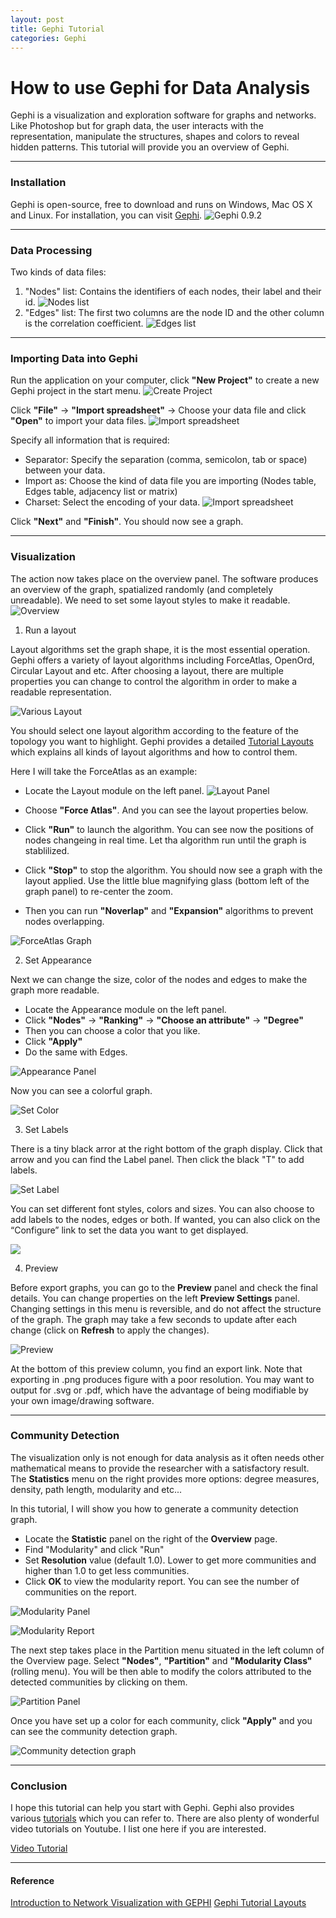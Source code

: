 ```yaml
---
layout: post
title: Gephi Tutorial  
categories: Gephi
---
```


# How to use Gephi for Data Analysis

Gephi is a visualization and exploration software for graphs and networks. Like Photoshop but for graph data, the user interacts with the representation, manipulate the structures, shapes and colors to reveal hidden patterns. This tutorial will provide you an overview of Gephi.
***

### Installation
Gephi is open-source, free to download and runs on Windows, Mac OS X and Linux. For installation, you can visit [Gephi](https://gephi.org/).
![Gephi 0.9.2](/static/img/1.png)
***

### Data Processing 
Two kinds of data files:
1. "Nodes" list: Contains the identifiers of each nodes, their label and their id. 
![Nodes list](https://github.com/Racheal7/RachelWang.github.io/blob/master/static/img/2.png)
2. "Edges" list: The first two columns are the node ID and the other column is the correlation coefficient.
![Edges list](https://github.com/Racheal7/RachelWang.github.io/blob/master/static/img/3.png)
***

### Importing Data into Gephi
Run the application on your computer, click **"New Project"** to create a new Gephi project in the start menu.
![Create Project](https://github.com/Racheal7/RachelWang.github.io/blob/master/static/img/create_project.png)

Click **"File"** -> **"Import spreadsheet"** -> Choose your data file and click **"Open"** to import your data files.
![Import spreadsheet](https://github.com/Racheal7/RachelWang.github.io/blob/master/static/img/file.png)

Specify all information that is required:
+ Separator: Specify the separation (comma, semicolon, tab or space) between your data. 
+ Import as: Choose the kind of data file you are importing (Nodes table, Edges table, adjacency list or matrix)
+ Charset: Select the encoding of your data.
![Import spreadsheet](https://github.com/Racheal7/RachelWang.github.io/blob/master/static/img/spreadsheet.png)

Click **"Next"** and **"Finish"**. You should now see a graph.
***

### Visualization
The action now takes place on the overview panel. The software produces an overview of the graph, spatialized randomly (and completely unreadable). We need to set some layout styles to make it readable.
![Overview](https://github.com/Racheal7/RachelWang.github.io/blob/master/static/img/overview.png)

1. Run a layout

Layout algorithms set the graph shape, it is the most essential operation. Gephi offers a variety of layout algorithms including ForceAtlas, OpenOrd, Circular Layout and etc. After choosing a layout, there are multiple properties you can change to control the algorithm in order to make a readable representation.

![Various Layout](https://github.com/Racheal7/RachelWang.github.io/blob/master/static/img/variouslayout.png)

You should select one layout algorithm according to the feature of the topology you want to highlight. Gephi provides a detailed [Tutorial Layouts](https://gephi.org/tutorials/gephi-tutorial-layouts.pdf) which explains all kinds of layout algorithms and how to control them.

Here I will take the ForceAtlas as an example:

+ Locate the Layout module on the left panel.
![Layout Panel](https://github.com/Racheal7/RachelWang.github.io/blob/master/static/img/layoutpanel.png)

+ Choose **"Force Atlas"**. And you can see the layout properties below.
+ Click **"Run"** to launch the algorithm. You can see now the positions of nodes changeing in real time. Let tha algorithm run until the graph is stablilized.
+ Click **"Stop"** to stop the algorithm. You should now see a graph with the layout applied. Use the little blue magnifying glass (bottom left of the graph panel) to re-center the zoom.
+ Then you can run **"Noverlap"** and **"Expansion"** algorithms to prevent nodes overlapping.

![ForceAtlas Graph](https://github.com/Racheal7/RachelWang.github.io/blob/master/static/img/forceatlas.png)

2. Set Appearance

Next we can change the size, color of the nodes and edges to make the graph more readable.

+ Locate the Appearance module on the left panel.
+ Click **"Nodes"** -> **"Ranking"** -> **"Choose an attribute"** -> **"Degree"**
+ Then you can choose a color that you like.
+ Click **"Apply"**
+ Do the same with Edges.

![Appearance Panel](https://github.com/Racheal7/RachelWang.github.io/blob/master/static/img/appearance.png)

Now you can see a colorful graph.

![Set Color](https://github.com/Racheal7/RachelWang.github.io/blob/master/static/img/setcolor.png)

3. Set Labels

There is a tiny black arror at the right bottom of the graph display. Click that arrow and you can find the Label panel. Then click the black "T" to add labels. 

![Set Label](https://github.com/Racheal7/RachelWang.github.io/blob/master/static/img/labelpanel.png)

You can set different font styles, colors and sizes. You can also choose to add labels to the nodes, edges or both. If wanted, you can also click on the “Configure” link to set the data you want to get displayed.

![](https://github.com/Racheal7/RachelWang.github.io/blob/master/static/img/label.png)

4. Preview

Before export graphs, you can go to the **Preview** panel and check the final details. You can change properties on the left **Preview Settings** panel. Changing settings in this menu is reversible, and do not affect the structure of the graph.  The graph may take a few seconds to update after each change (click on **Refresh** to apply the changes).

![Preview](https://github.com/Racheal7/RachelWang.github.io/blob/master/static/img/preview.png)

At the bottom of this preview column, you find an export link. Note that exporting in .png produces figure with a poor resolution. You may want to output for .svg or .pdf, which have the advantage of being modifiable by your own image/drawing software.

***

### Community Detection

The visualization only is not enough for data analysis as it often needs other mathematical means to provide the researcher with a satisfactory result. The **Statistics** menu on the right provides more options: degree measures, density, path length, modularity and etc...

In this tutorial, I will show you how to generate a community detection graph.

+ Locate the **Statistic** panel on the right of the **Overview** page.
+ Find "Modularity" and click "Run"
+ Set **Resolution** value (default 1.0). Lower to get more communities and higher than 1.0 to get less communities.
+ Click **OK** to view the modularity report. You can see the number of communities on the report.

![Modularity Panel](https://github.com/Racheal7/RachelWang.github.io/blob/master/static/modularity.png)

![Modularity Report](https://github.com/Racheal7/RachelWang.github.io/blob/master/static/modularityreport.png)

The next step takes place in the Partition menu situated in the left column of the Overview page. Select **"Nodes"**, **"Partition"** and **"Modularity Class"** (rolling menu). You will be then able to modify the colors attributed to the detected communities by clicking on them.

![Partition Panel](https://github.com/Racheal7/RachelWang.github.io/blob/master/static/partition.png)

Once you have set up a color for each community, click **"Apply"** and you can see the community detection graph.

![Community detection graph](https://github.com/Racheal7/RachelWang.github.io/blob/master/static/communitydetection.png)

***

### Conclusion

I hope this tutorial can help you start with Gephi. Gephi also provides various [tutorials](https://gephi.org/users/) which you can refer to. There are also plenty of wonderful video tutorials on Youtube. I list one here if you are interested.

[Video Tutorial](https://www.youtube.com/watch?v=2FqM4gKeNO4)

***
#### Reference

[Introduction to Network Visualization with GEPHI](http://www.martingrandjean.ch/introduction-to-network-visualization-gephi/)
[Gephi Tutorial Layouts](https://gephi.org/users/tutorial-layouts/)
